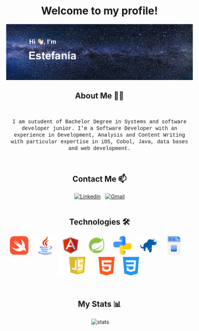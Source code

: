 <div id="header" align="center">
  <h1> Welcome to my profile!</h1>
  <img align="center" src="Images/headerImg.jpg" style="max-width: 100%; height: auto;"/>
</div>

<p><h2 align="center"> About Me 👩🏻</h2>
<br>
<p align="center"> 
  <font face="courier new">I am sutudent of Bachelor Degree in Systems and software developer junior. I'm a Software Developer with an experience in Development, Analysis and Content Writing with particular expertise in iOS, Cobol, Java, data bases and web development.</font>
</p>

<br>
  
<h2 align="center"> Contact Me 📫 </h2>

<div align="center">
  <a href="https://www.linkedin.com/in/maria-estefania-sassone"><img alt="Linkedin" src="https://img.shields.io/badge/linkedin -%230077B5.svg?style=for-the-badge&logo=linkedin&logoColor=white"/></a> &nbsp;
  <a href="mailto:estefaniasassone@gmail.com"><img alt="Gmail" src="https://img.shields.io/badge/gmail-%23D14836.svg?style=for-the-badge&logo=gmail&logoColor=white"/></a>
</div>
<br>
  
<h2 align="center">Technologies 🛠</h2>
<p align="center">
   <img src="Images/swift(1).png" width="50" height="50" /> &nbsp; &nbsp;
   <img src="Images/java.png" width="50" height="50" /> &nbsp; &nbsp;
   <img src="Images/angular.png" width="50" height="50" /> &nbsp; &nbsp;
   <img src="Images/Spring.png" width="50" height="50" /> &nbsp; &nbsp;
   <img src="Images/piton.png" width="50" height="50" /> &nbsp; &nbsp;
   <img src="Images/cobol.png" width="50" height="50" /> &nbsp; &nbsp;
   <img src="Images/sql.png" width="50" height="50" /> &nbsp; &nbsp;
   <img src="Images/javascript.png" width="100" height="53" />
   <img src="Images/html-5.png" width="50" height="50" />&nbsp; &nbsp;
   <img src="Images/css-3.png" width="50" height="50" />
</p>
<br>

<h2 align="center"> My Stats 📊 </h2>

<p align="center" >&nbsp;<img align="center" src="https://github-readme-stats.vercel.app/api?username=Estefani-a&show_icons=true&theme=tokyonight" alt="stats"/></p>

